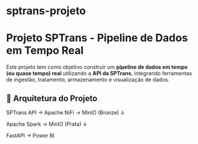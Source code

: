 # sptrans-projeto
#  Projeto SPTrans - Pipeline de Dados em Tempo Real

Este projeto tem como objetivo construir um **pipeline de dados em tempo (ou quase tempo) real** utilizando a **API da SPTrans**, integrando ferramentas de ingestão, tratamento, armazenamento e visualização de dados.


## 🚀 Arquitetura do Projeto

SPTrans API → Apache NiFi → MinIO (Bronze)
↓

Apache Spark → MinIO (Prata)
↓

FastAPI → Power BI 
